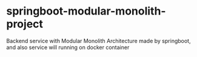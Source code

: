 # springboot-modular-monolith-project
Backend service with Modular Monolith Architecture made by springboot, and also service will running on docker container
